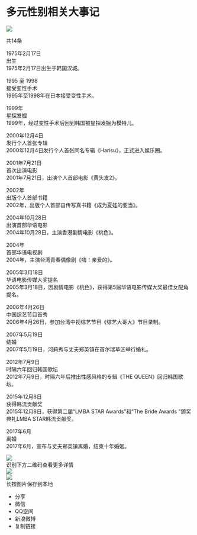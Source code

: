 # 多元性别相关大事记

![](https://baikebcs.bdimg.com/front-end/swanapp-baike/timeAxis/subpage-flag-icon.png)

共14条

1975年2月17日  
出生  
1975年2月17日出生于韩国汉城。

1995 至 1998  
接受变性手术  
1995年至1998年在日本接受变性手术。

1999年  
星探发掘  
1999年，经过变性手术后回到韩国被星探发掘为模特儿。

2000年12月4日  
发行个人首张专辑  
2000年12月4日发行个人首张同名专辑《Harisu》，正式进入娱乐圈。

2001年7月21日  
首次出演电影  
2001年7月21日，出演个人首部电影《黄头发2》。

2002年  
出版个人首部书籍  
2002年，出版个人首部自传写真书籍《成为夏娃的亚当》。

2004年10月28日  
出演首部华语电影  
2004年10月28日，主演香港剧情电影《桃色》。

2004年  
首部华语电视剧  
2004年，主演台湾青春偶像剧《嗨！亲爱的》。

2005年3月18日  
华语电影传媒大奖提名  
2005年3月18日，因剧情电影《桃色》，获得第5届华语电影传媒大奖最佳女配角提名。

2006年4月26日  
中国综艺节目首秀  
2006年4月26日，参加台湾中视综艺节目《综艺大哥大》节目录制。

2007年5月19日  
结婚  
2007年5月19日，河莉秀与丈夫郑英镇在首尔瑞草区举行婚礼。

2012年7月9日  
时隔六年回归韩国歌坛  
2012年7月9日，时隔六年后推出性感风格的专辑《THE QUEEN》回归韩国歌坛。

2015年12月8日  
获得韩流贡献奖  
2015年12月8日，获得第二届“LMBA STAR Awards”和“The Bride Awards ”颁奖典礼LMBA STAR韩流贡献奖。

2017年6月  
离婚  
2017年6月，宣布与丈夫郑英镇离婚，结束十年婚姻。

![](blob:https://baike.baidu.com/01daea7c-c616-43d8-8cba-00bcae0f7605)  
识别下方二维码查看更多详情  
![](blob:https://baike.baidu.com/7a25bf3a-103b-4aee-8de2-9ff21d6ac8fb)  
![](blob:https://baike.baidu.com/3d807e85-a18f-4b26-976b-aececc01296c)  
长按图片保存到本地  

- 分享  
- 微信  
- QQ空间  
- 新浪微博  
- 复制链接  